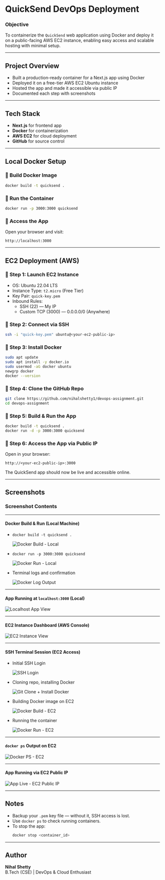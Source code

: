 #  QuickSend DevOps Deployment 

###  Objective
To containerize the `QuickSend` web application using Docker and deploy it on a public-facing AWS EC2 instance, enabling easy access and scalable hosting with minimal setup.

---

##  Project Overview

-  Built a production-ready container for a Next.js app using Docker  
-  Deployed it on a free-tier AWS EC2 Ubuntu instance  
-  Hosted the app and made it accessible via public IP  
-  Documented each step with screenshots

---

##  Tech Stack

- **Next.js** for frontend app
- **Docker** for containerization
- **AWS EC2** for cloud deployment
- **GitHub** for source control

---

## Local Docker Setup

### 🔹 Build Docker Image
```bash
docker build -t quicksend .
```

### 🔹 Run the Container
```bash
docker run -p 3000:3000 quicksend
```

### 🔹 Access the App
Open your browser and visit:
```
http://localhost:3000
```

---

##  EC2 Deployment (AWS)

### 🔹 Step 1: Launch EC2 Instance

- OS: Ubuntu 22.04 LTS  
- Instance Type: `t2.micro` (Free Tier)  
- Key Pair: `quick-key.pem`  
- Inbound Rules:
  - SSH (22) — My IP  
  - Custom TCP (3000) — 0.0.0.0/0 (Anywhere)

### 🔹 Step 2: Connect via SSH
```bash
ssh -i "quick-key.pem" ubuntu@<your-ec2-public-ip>
```

### 🔹 Step 3: Install Docker
```bash
sudo apt update
sudo apt install -y docker.io
sudo usermod -aG docker ubuntu
newgrp docker
docker --version
```

### 🔹 Step 4: Clone the GitHub Repo
```bash
git clone https://github.com/nihalshetty1/devops-assignment.git
cd devops-assignment
```

### 🔹 Step 5: Build & Run the App
```bash
docker build -t quicksend .
docker run -d -p 3000:3000 quicksend
```

### 🔹 Step 6: Access the App via Public IP

Open in your browser:
```
http://<your-ec2-public-ip>:3000
```

 The QuickSend app should now be live and accessible online.

---

## Screenshots

###  Screenshot Contents

---

####  Docker Build & Run (Local Machine)

- `docker build -t quicksend .`
  
  ![Docker Build - Local](https://github.com/user-attachments/assets/e97eb6a4-fada-47ce-a794-d04b30fcf6a1)

- `docker run -p 3000:3000 quicksend`
  
  ![Docker Run - Local](https://github.com/user-attachments/assets/7d2346bf-fa10-4f26-9ec4-7723a6a8c307)

- Terminal logs and confirmation
  
  ![Docker Log Output](https://github.com/user-attachments/assets/fafabd08-08f7-4344-b177-b13c426cb981)

---

####  App Running at `localhost:3000` (Local)
![Localhost App View](https://github.com/user-attachments/assets/642e8310-2177-429f-84ab-87cb3f8fe027)

---

####  EC2 Instance Dashboard (AWS Console)

![EC2 Instance View](https://github.com/user-attachments/assets/1ecf305f-f9d4-47ea-bf84-b79c94071791)

---

####  SSH Terminal Session (EC2 Access)

- Initial SSH Login

  ![SSH Login](https://github.com/user-attachments/assets/e46b7e0d-7e57-48ea-8ce2-6ccda1d88c1e)

- Cloning repo, installing Docker

  ![Git Clone + Install Docker](https://github.com/user-attachments/assets/215b88d5-7460-48c8-8bb1-9cc01aed3b4b)

- Building Docker image on EC2

  ![Docker Build - EC2](https://github.com/user-attachments/assets/b157222a-863c-464e-8c04-25da41163466)

- Running the container

  ![Docker Run - EC2](https://github.com/user-attachments/assets/2d5b1235-ad6c-45c6-ba75-fcbab5100115)

---

####  `docker ps` Output on EC2

![Docker PS - EC2](https://github.com/user-attachments/assets/dbe2c478-a396-469b-b3d2-cf23cdfcff16)

---

####  App Running via EC2 Public IP

![App Live - EC2 Public IP](https://github.com/user-attachments/assets/2c32849c-5c03-4398-a3b2-643e160372c3)


---

##  Notes

- Backup your `.pem` key file — without it, SSH access is lost.
- Use `docker ps` to check running containers.
- To stop the app:  
  ```bash
  docker stop <container_id>
  ```

---

##  Author

**Nihal Shetty**  
B.Tech (CSE) | DevOps & Cloud Enthusiast


